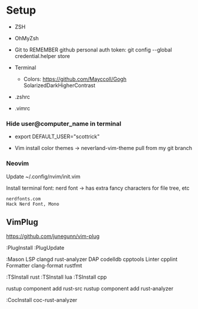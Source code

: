 # Setup

 * ZSH
 * OhMyZsh

 * Git
    to REMEMBER github personal auth token:
    git config --global credential.helper store
 
 * Terminal
    * Colors: https://github.com/Mayccoll/Gogh
        SolarizedDarkHigherContrast

 * .zshrc
 * .vimrc
 
### Hide user@computer_name in terminal
 * export DEFAULT_USER="scottrick"

 * Vim
    install color themes -> neverland-vim-theme
        pull from my git branch

### Neovim

Update ~/.config/nvim/init.vim

Install terminal font:
    nerd font -> has extra fancy characters for file tree, etc

    nerdfonts.com
    Hack Nerd Font, Mono

## VimPlug

 https://github.com/junegunn/vim-plug

 :PlugInstall
 :PlugUpdate

 :Mason
    LSP
        clangd
        rust-analyzer
    DAP
        codelldb
        cpptools
    Linter
        cpplint
    Formatter
        clang-format
        rustfmt

  :TSInstall rust
  :TSInstall lua
  :TSInstall cpp

  rustup component add rust-src
  rustup component add rust-analyzer

  :CocInstall coc-rust-analyzer

